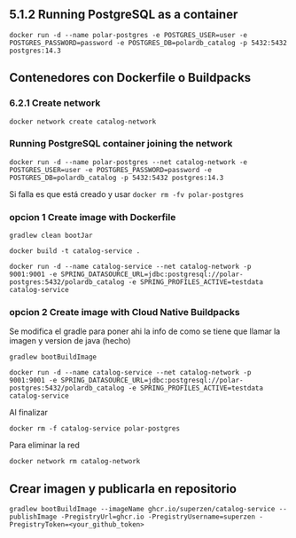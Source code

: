 ## 5.1.2 Running PostgreSQL as a container

```
docker run -d --name polar-postgres -e POSTGRES_USER=user -e POSTGRES_PASSWORD=password -e POSTGRES_DB=polardb_catalog -p 5432:5432 postgres:14.3
```

## Contenedores con Dockerfile o Buildpacks

### 6.2.1 Create network

```
docker network create catalog-network
```

### Running PostgreSQL container joining the network

```
docker run -d --name polar-postgres --net catalog-network -e POSTGRES_USER=user -e POSTGRES_PASSWORD=password -e POSTGRES_DB=polardb_catalog -p 5432:5432 postgres:14.3
```

Si falla es que está creado y usar `docker rm -fv polar-postgres`

### opcion 1 Create image with Dockerfile

```
gradlew clean bootJar

docker build -t catalog-service .

docker run -d --name catalog-service --net catalog-network -p 9001:9001 -e SPRING_DATASOURCE_URL=jdbc:postgresql://polar-postgres:5432/polardb_catalog -e SPRING_PROFILES_ACTIVE=testdata catalog-service
```

### opcion 2 Create image with Cloud Native Buildpacks

Se modifica el gradle para poner ahi la info de como se tiene que llamar la imagen y version de java (hecho)

```
gradlew bootBuildImage

docker run -d --name catalog-service --net catalog-network -p 9001:9001 -e SPRING_DATASOURCE_URL=jdbc:postgresql://polar-postgres:5432/polardb_catalog -e SPRING_PROFILES_ACTIVE=testdata catalog-service
```

Al finalizar

```
docker rm -f catalog-service polar-postgres

```

Para eliminar la red

```
docker network rm catalog-network
```

## Crear imagen y publicarla en repositorio

```
gradlew bootBuildImage --imageName ghcr.io/superzen/catalog-service --publishImage -PregistryUrl=ghcr.io -PregistryUsername=superzen -PregistryToken=<your_github_token>
```
